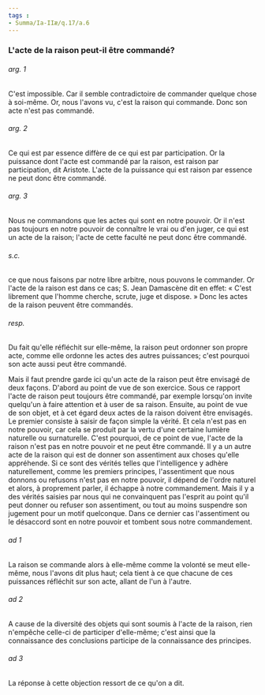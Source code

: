```yaml
---
tags : 
- Summa/Ia-IIæ/q.17/a.6
---
```


### L'acte de la raison peut-il être commandé?

###### arg. 1
C'est impossible. Car il semble contradictoire de commander quelque chose à soi-même. Or, nous l'avons vu, c'est la raison qui commande. Donc son acte n'est pas commandé. 

###### arg. 2
Ce qui est par essence diffère de ce qui est par participation. Or la puissance dont l'acte est commandé par la raison, est raison par participation, dit Aristote. L'acte de la puissance qui est raison par essence ne peut donc être commandé. 

###### arg. 3
Nous ne commandons que les actes qui sont en notre pouvoir. Or il n'est pas toujours en notre pouvoir de connaître le vrai ou d'en juger, ce qui est un acte de la raison; l'acte de cette faculté ne peut donc être commandé. 

###### s.c.
ce que nous faisons par notre libre arbitre, nous pouvons le commander. Or l'acte de la raison est dans ce cas; S. Jean Damascène dit en effet: « C'est librement que l'homme cherche, scrute, juge et dispose. » Donc les actes de la raison peuvent être commandés. 

###### resp.
Du fait qu'elle réfléchit sur elle-même, la raison peut ordonner son propre acte, comme elle ordonne les actes des autres puissances; c'est pourquoi son acte aussi peut être commandé. 

Mais il faut prendre garde ici qu'un acte de la raison peut être envisagé de deux façons. D'abord au point de vue de son exercice. Sous ce rapport l'acte de raison peut toujours être commandé, par exemple lorsqu'on invite quelqu'un à faire attention et à user de sa raison. Ensuite, au point de vue de son objet, et à cet égard deux actes de la raison doivent être envisagés. Le premier consiste à saisir de façon simple la vérité. Et cela n'est pas en notre pouvoir, car cela se produit par la vertu d'une certaine lumière naturelle ou surnaturelle. C'est pourquoi, de ce point de vue, l'acte de la raison n'est pas en notre pouvoir et ne peut être commandé. Il y a un autre acte de la raison qui est de donner son assentiment aux choses qu'elle appréhende. Si ce sont des vérités telles que l'intelligence y adhère naturellement, comme les premiers principes, l'assentiment que nous donnons ou refusons n'est pas en notre pouvoir, il dépend de l'ordre naturel et alors, à proprement parler, il échappe à notre commandement. Mais il y a des vérités saisies par nous qui ne convainquent pas l'esprit au point qu'il peut donner ou refuser son assentiment, ou tout au moins suspendre son jugement pour un motif quelconque. Dans ce dernier cas l'assentiment ou le désaccord sont en notre pouvoir et tombent sous notre commandement. 

###### ad 1
La raison se commande alors à elle-même comme la volonté se meut elle-même, nous l'avons dit plus haut; cela tient à ce que chacune de ces puissances réfléchit sur son acte, allant de l'un à l'autre. 

###### ad 2
A cause de la diversité des objets qui sont soumis à l'acte de la raison, rien n'empêche celle-ci de participer d'elle-même; c'est ainsi que la connaissance des conclusions participe de la connaissance des principes. 

###### ad 3
La réponse à cette objection ressort de ce qu'on a dit. 

